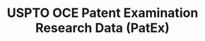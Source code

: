 ---
bigquery: https://console.cloud.google.com/bigquery?p=patents-public-data&d=uspto_oce_pair&page=dataset
citation: 'Graham, S. Marco, A., and Miller, A. (2015). “The USPTO Patent Examination
  Research Dataset: A Window on the Process of Patent Examination.”'
contributors: Graham, S. Marco, A., Miller, A.
cost: None
description: The latest version of PatEx (referred to below as the 2020 release) contains
  detailed information on nearly 11.9 million publicly-viewable provisional and non-provisional
  patent applications to the USPTO and over 4.6 million Patent Cooperation Treaty
  (PCT) applications. It is based on data that OCE downloaded from the Patent Examination
  Data System (PEDS) in April, 2021. The PEDS data are sourced from Public PAIR. The
  first time that OCE used PEDS as the basis of PatEx was for the 2019 release. We
  took the PEDS data and organized it into the familiar PatEx data files, which are
  based on the organization of the Public PAIR portal. The data files include information
  on each application’s characteristics, prosecution history, continuation history,
  claims of foreign priority, patent term adjustment history, publication history,
  and correspondence address information.
documentation: 'For the 2019 and later releases, new technical documentation is available
  https://www.uspto.gov/sites/default/files/documents/PatEx-2019-Technical-Doc.pdf


  A document describing the 2014-2017 data sets is available and can be cited as:
  Graham, Stuart J.H. and Marco, Alan C. and Miller, Richard, The USPTO Patent Examination
  Research Dataset: A Window on the Process of Patent Examination (November 30, 2015).
  Available at SSRN: https://ssrn.com/abstract=2702637.'
last_edit: Mon, 04 Apr 2022 19:06:22 GMT
location: https://www.uspto.gov/ip-policy/economic-research/research-datasets/patent-examination-research-dataset-public-pair
maintained_by: EconomicsData@uspto.gov
related_publications: https://ssrn.com/abstract=29956744, https://ssrn.com/abstract=2702637
schema_fields: '[''disposal_type'', ''parent_application_number'', ''inventor_rank'',
  ''foreign_parent_date'', ''earliest_pgpub_number'', ''file_location'', ''abandon_date'',
  ''aia_first_to_file'', ''correspondence_region_code'', ''earliest_pgpub_date'',
  ''file_location_date'', ''application_number_pair'', ''recorded_date'', ''inventor_address_type'',
  ''application_type'', ''uspc_class'', ''filing_date'', ''inventor_name_last'', ''wipo_pub_number'',
  ''examiner_id'', ''wipo_pub_date'', ''examiner_art_unit'', ''child_filing_date'',
  ''continuation_type'', ''application_number'', ''invention_subject_matter'', ''correspondence_street_line_1'',
  ''correspondence_country_name'', ''inventor_country_name'', ''examiner_name_middle'',
  ''inventor_name_first'', ''status_code'', ''uspc_subclass'', ''correspondence_name_line_1'',
  ''event_description'', ''correspondence_postal_code'', ''confirm_number'', ''customer_number'',
  ''invention_title'', ''atty_docket_number'', ''parent_filing_date'', ''examiner_name_last'',
  ''correspondence_region_name'', ''event_code'', ''inventor_name_middle'', ''small_entity_indicator'',
  ''correspondence_street_line_2'', ''status_description'', ''inventor_country_code'',
  ''examiner_name_first'', ''sequence_number'', ''child_application_number'', ''appl_status_code'',
  ''correspondence_city'', ''patent_issue_date'', ''patent_number'', ''parent_country_code'',
  ''foreign_parent_id'', ''correspondence_name_line_2'', ''inventor_region_code'',
  ''parent_country'', ''appl_status_date'', ''correspondence_country_code'']'
shortname: patex
tags:
- patents
- legal
- history
terms_of_use: 'USPTO’s online databases are not designed or intended to be a source
  for bulk downloads of USPTO data when accessed through the website’s interfaces.
  Individuals, companies, IP addresses, or blocks of IP addresses who, in effect,
  deny or decrease service by generating unusually high numbers of database accesses
  (searches, pages, or hits), whether generated manually or in an automated fashion,
  may be denied access to USPTO servers without notice.


  Bulk data products may be separately obtained from the USPTO, either for free or
  at the cost of dissemination. For details, see information on Electronic Bulk Data
  Products: https://www.uspto.gov/learning-and-resources/electronic-bulk-data-products'
title: USPTO OCE Patent Examination Research Data (PatEx)
uuid: 4342caa7-23af-420c-b2f6-6088f133df6a
---